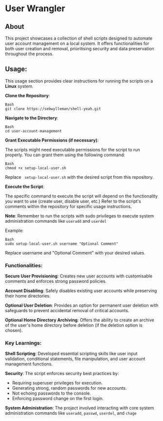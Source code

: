 # User Wrangler

## About

This project showcases a collection of shell scripts designed to automate user account management on a local system. It offers functionalities for both user creation and removal, prioritising security and data preservation throughout the process.

## Usage:

This usage section provides clear instructions for running the scripts on a **Linux** system.

**Clone the Repository**:

```
Bash
git clone https://sebwylleman/shell-yeah.git
```

**Navigate to the Directory**:

```
Bash
cd user-account-management
```

**Grant Executable Permissions (if necessary)**:

The scripts might need executable permissions for the script to run properly. You can grant them using the following command:

```
Bash
chmod +x setup-local-user.sh
```
Replace ``` setup-local-user.sh``` with the desired script from this repository.

**Execute the Script**:

The specific command to execute the script will depend on the functionality you want to use (create user, disable user, etc.) Refer to the script's comments within the repository for specific usage instructions.

**Note**: Remember to run the scripts with sudo privileges to execute system administration commands like `useradd` and `userdel`

Example:

```
Bash
sudo setup-local-user.sh username "Optional Comment"
```

Replace username and "Optional Comment" with your desired values.

### Functionalities:

**Secure User Provisioning**: Creates new user accounts with customisable comments and enforces strong password policies.

**Account Disabling**: Safely disables existing user accounts while preserving their home directories.

**Optional User Deletion**: Provides an option for permanent user deletion with safeguards to prevent accidental removal of critical accounts.

**Optional Home Directory Archiving**: Offers the ability to create an archive of the user's home directory before deletion (if the deletion option is chosen).

### Key Learnings:

**Shell Scripting**: Developed essential scripting skills like user input validation, conditional statements, file manipulation, and user account management functions.

**Security**: The script enforces security best practices by:

- Requiring superuser privileges for execution.
- Generating strong, random passwords for new accounts.
- Not echoing passwords to the console.
- Enforcing password change on the first login.

**System Administration**: The project involved interacting with core system administration commands like `useradd`, `passwd`, `userdel`, and `chage`
